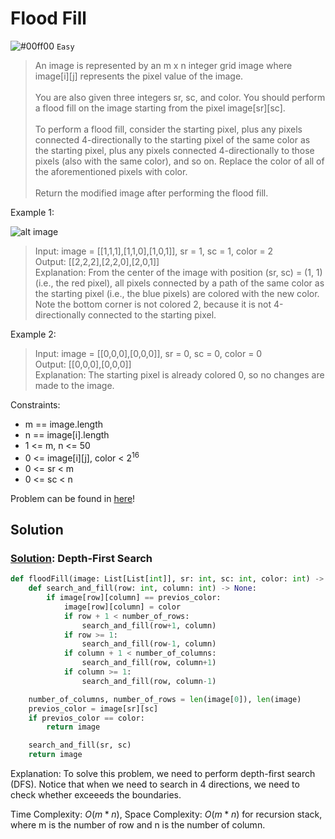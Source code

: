 # Flood Fill
![#00ff00](https://placehold.co/1x1/00ff00/00ff00.png) `Easy`

> An image is represented by an m x n integer grid image where image[i][j] represents the pixel value of the image. <br><br>
You are also given three integers sr, sc, and color. You should perform a flood fill on the image starting from the pixel image[sr][sc].<br><br>
To perform a flood fill, consider the starting pixel, plus any pixels connected 4-directionally to the starting pixel of the same color as the starting pixel, plus any pixels connected 4-directionally to those pixels (also with the same color), and so on. Replace the color of all of the aforementioned pixels with color.<br><br>
Return the modified image after performing the flood fill.

Example 1:

![alt image](https://assets.leetcode.com/uploads/2021/06/01/flood1-grid.jpg)

> Input: image = [[1,1,1],[1,1,0],[1,0,1]], sr = 1, sc = 1, color = 2\
Output: [[2,2,2],[2,2,0],[2,0,1]]\
Explanation: From the center of the image with position (sr, sc) = (1, 1) (i.e., the red pixel), all pixels connected by a path of the same color as the starting pixel (i.e., the blue pixels) are colored with the new color.\
Note the bottom corner is not colored 2, because it is not 4-directionally connected to the starting pixel.

Example 2:
> Input: image = [[0,0,0],[0,0,0]], sr = 0, sc = 0, color = 0\
Output: [[0,0,0],[0,0,0]]\
Explanation: The starting pixel is already colored 0, so no changes are made to the image.
 

Constraints:
- m == image.length
- n == image[i].length
- $1$ <= m, n <= $50$
- $0$ <= image[i][j], color < $2^{16}$
- $0$ <= sr < m
- $0$ <= sc < n

Problem can be found in [here](https://leetcode.com/problems/flood-fill)!

## Solution
### [Solution](/Graph/733-FloodFill/solution.py): Depth-First Search

```python
def floodFill(image: List[List[int]], sr: int, sc: int, color: int) -> List[List[int]]:
    def search_and_fill(row: int, column: int) -> None:
        if image[row][column] == previos_color:
            image[row][column] = color
            if row + 1 < number_of_rows:
                search_and_fill(row+1, column)
            if row >= 1:
                search_and_fill(row-1, column)
            if column + 1 < number_of_columns:
                search_and_fill(row, column+1)
            if column >= 1:
                search_and_fill(row, column-1)

    number_of_columns, number_of_rows = len(image[0]), len(image)
    previos_color = image[sr][sc]
    if previos_color == color:
        return image

    search_and_fill(sr, sc)
    return image
```

Explanation: To solve this problem, we need to perform depth-first search (DFS). Notice that when we need to search in 4 directions, we need to check whether exceeeds the boundaries.

Time Complexity: $O(m*n)$, Space Complexity: $O(m*n)$ for recursion stack, where m is the number of row and n is the number of column.
